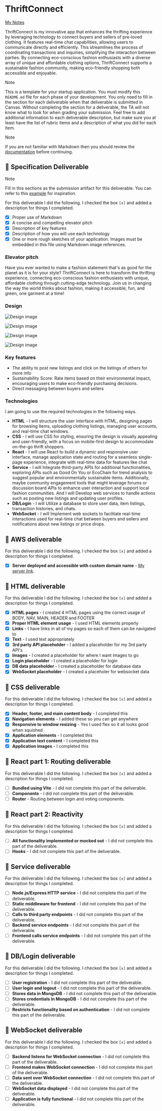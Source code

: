 # ThriftConnect

[My Notes](notes.md)

ThriftConnect is my innovative app that enhances the thrifting experience by leveraging technology to connect buyers and sellers of pre-loved clothing. It features real-time chat capabilities, allowing users to communicate directly and efficiently. This streamlines the process of coordinating transactions and inquiries, simplifying the interaction between parties. By connecting eco-conscious fashion enthusiasts with a diverse array of unique and affordable clothing options, ThriftConnect supports a sustainable fashion community, making eco-friendly shopping both accessible and enjoyable.


> [!NOTE]
>  This is a template for your startup application. You must modify this `README.md` file for each phase of your development. You only need to fill in the section for each deliverable when that deliverable is submitted in Canvas. Without completing the section for a deliverable, the TA will not know what to look for when grading your submission. Feel free to add additional information to each deliverable description, but make sure you at least have the list of rubric items and a description of what you did for each item.

> [!NOTE]
>  If you are not familiar with Markdown then you should review the [documentation](https://docs.github.com/en/get-started/writing-on-github/getting-started-with-writing-and-formatting-on-github/basic-writing-and-formatting-syntax) before continuing.

## 🚀 Specification Deliverable

> [!NOTE]
>  Fill in this sections as the submission artifact for this deliverable. You can refer to this [example](https://github.com/webprogramming260/startup-example/blob/main/README.md) for inspiration.

For this deliverable I did the following. I checked the box `[x]` and added a description for things I completed.

- [x] Proper use of Markdown
- [x] A concise and compelling elevator pitch
- [x] Description of key features
- [x] Description of how you will use each technology
- [x] One or more rough sketches of your application. Images must be embedded in this file using Markdown image references.

### Elevator pitch

Have you ever wanted to make a fashion statement that's as good for the planet as it is for your style? ThriftConnect is here to transform the thrifting experience, connecting eco-conscious fashion enthusiasts with unique, affordable clothing through cutting-edge technology. Join us in changing the way the world thinks about fashion, making it accessible, fun, and green, one garment at a time!

### Design

![Design image](https://github.com/michaeldmuniz/startup/blob/main/Assignment%20Screenshots/sign_in_page.png)

![Design image](https://github.com/michaeldmuniz/startup/blob/main/Assignment%20Screenshots/shop_page.png)

![Design image](https://github.com/michaeldmuniz/startup/blob/main/Assignment%20Screenshots/item_page.png)

![Design image](https://github.com/michaeldmuniz/startup/blob/main/Assignment%20Screenshots/sell_page.png)

### Key features

- The ability to post new listings and click on the listings of others for more info
- Sustainability Score: Rate items based on their environmental impact, encouraging users to make eco-friendly purchasing decisions.
- Direct messaging between buyers and sellers


### Technologies

I am going to use the required technologies in the following ways.

- **HTML** - I will structure the user interface with HTML, designing pages for browsing items, uploading clothing listings, managing user accounts, and real-time chat windows.
- **CSS** - I will use CSS for styling, ensuring the design is visually appealing and user-friendly, with a focus on mobile-first design to accommodate on-the-go thrift shoppers.
- **React** - I will use React to build a dynamic and responsive user interface, manage application state and routing for a seamless single-page experience, integrate with real-time data for features like chat
- **Service** - I will Integrate third-party APIs for additional functionalities, exploring APIs such as Good On You or EcoChain for trend analysis to suggest popular and environmentally sustainable items. Additionally, maybe community engagement tools that might leverage forums or discussion board APIs to enhance user interaction and support local fashion communities. And I will Develop web services to handle actions such as posting new listings and updating user profiles.
- **DB/Login** - I will Utilize a database to store user data, item listings, transaction histories, and chats.
- **WebSocket** - I will Implement web sockets to facilitate real-time interactions used for real-time chat between buyers and sellers and notifications about new listings or price drops.

## 🚀 AWS deliverable

For this deliverable I did the following. I checked the box `[x]` and added a description for things I completed.

- [x] **Server deployed and accessible with custom domain name** - [My server link](https://thriftdoor.com).

## 🚀 HTML deliverable

For this deliverable I did the following. I checked the box `[x]` and added a description for things I completed.

- [x] **HTML pages** - I created 4 HTML pages using the correct usage of BODY, NAV, MAIN, HEADER and FOOTER
- [x] **Proper HTML element usage** - I used HTML elements properly
- [x] **Links** - I have links in all of my pages so each of them can be navigated to
- [x] **Text** - I used text appropriately
- [x] **3rd party API placeholder** - I added a placeholder for my 3rd party API's
- [x] **Images** - I created a placeholder for where I want images to go
- [x] **Login placeholder** - I created a placeholder for login
- [x] **DB data placeholder** - I created a placeholder for database data
- [x] **WebSocket placeholder** - I created a placeholer for websocket data

## 🚀 CSS deliverable

For this deliverable I did the following. I checked the box `[x]` and added a description for things I completed.

- [x] **Header, footer, and main content body** - I completed this
- [x] **Navigation elements** - I added these so you can get anywhere
- [x] **Responsive to window resizing** - Yes I used flex so it all looks good when squished
- [x] **Application elements** - I completed this 
- [x] **Application text content** - I completed this
- [x] **Application images** - I completed this

## 🚀 React part 1: Routing deliverable

For this deliverable I did the following. I checked the box `[x]` and added a description for things I completed.

- [ ] **Bundled using Vite** - I did not complete this part of the deliverable.
- [ ] **Components** - I did not complete this part of the deliverable.
- [ ] **Router** - Routing between login and voting components.

## 🚀 React part 2: Reactivity

For this deliverable I did the following. I checked the box `[x]` and added a description for things I completed.

- [ ] **All functionality implemented or mocked out** - I did not complete this part of the deliverable.
- [ ] **Hooks** - I did not complete this part of the deliverable.

## 🚀 Service deliverable

For this deliverable I did the following. I checked the box `[x]` and added a description for things I completed.

- [ ] **Node.js/Express HTTP service** - I did not complete this part of the deliverable.
- [ ] **Static middleware for frontend** - I did not complete this part of the deliverable.
- [ ] **Calls to third party endpoints** - I did not complete this part of the deliverable.
- [ ] **Backend service endpoints** - I did not complete this part of the deliverable.
- [ ] **Frontend calls service endpoints** - I did not complete this part of the deliverable.

## 🚀 DB/Login deliverable

For this deliverable I did the following. I checked the box `[x]` and added a description for things I completed.

- [ ] **User registration** - I did not complete this part of the deliverable.
- [ ] **User login and logout** - I did not complete this part of the deliverable.
- [ ] **Stores data in MongoDB** - I did not complete this part of the deliverable.
- [ ] **Stores credentials in MongoDB** - I did not complete this part of the deliverable.
- [ ] **Restricts functionality based on authentication** - I did not complete this part of the deliverable.

## 🚀 WebSocket deliverable

For this deliverable I did the following. I checked the box `[x]` and added a description for things I completed.

- [ ] **Backend listens for WebSocket connection** - I did not complete this part of the deliverable.
- [ ] **Frontend makes WebSocket connection** - I did not complete this part of the deliverable.
- [ ] **Data sent over WebSocket connection** - I did not complete this part of the deliverable.
- [ ] **WebSocket data displayed** - I did not complete this part of the deliverable.
- [ ] **Application is fully functional** - I did not complete this part of the deliverable.
